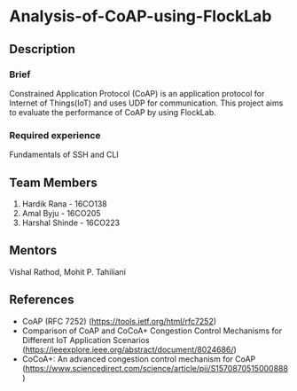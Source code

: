 # Analysis-of-CoAP-using-FlockLab

## Description
### Brief
Constrained Application Protocol (CoAP) is an application protocol for Internet of Things(IoT) and uses UDP for communication. This project aims to evaluate the performance of CoAP by using FlockLab.

### Required experience
Fundamentals of SSH and CLI

## Team Members
 1. Hardik Rana - 16CO138
 2. Amal Byju - 16CO205
 3. Harshal Shinde - 16CO223
 
## Mentors
Vishal Rathod, Mohit P. Tahiliani

## References
* CoAP (RFC 7252) (https://tools.ietf.org/html/rfc7252)
* Comparison of CoAP and CoCoA+ Congestion Control Mechanisms for Different IoT Application Scenarios      
  (https://ieeexplore.ieee.org/abstract/document/8024686/)
* CoCoA+: An advanced congestion control mechanism for CoAP
  (https://www.sciencedirect.com/science/article/pii/S1570870515000888)


